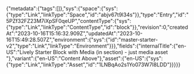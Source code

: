 {"metadata":{"tags":[]},"sys":{"space":{"sys":{"type":"Link","linkType":"Space","id":"abjv67t9l34s"}},"type":"Entry","id":"5PZf32FZ23M7iXpSF0qeUP","contentType":{"sys":{"type":"Link","linkType":"ContentType","id":"block"}},"revision":0,"createdAt":"2023-10-16T15:16:32.909Z","updatedAt":"2023-10-16T15:49:28.507Z","environment":{"sys":{"id":"master-starter-v2","type":"Link","linkType":"Environment"}}},"fields":{"internalTitle":{"en-US":"Lively Starter Block with Media (in section)  - just media asset "},"variant":{"en-US":"Content Above"},"asset":{"en-US":{"sys":{"type":"Link","linkType":"Asset","id":"1LNBqAo2s1Yo073W7I8LDD"}}}}}